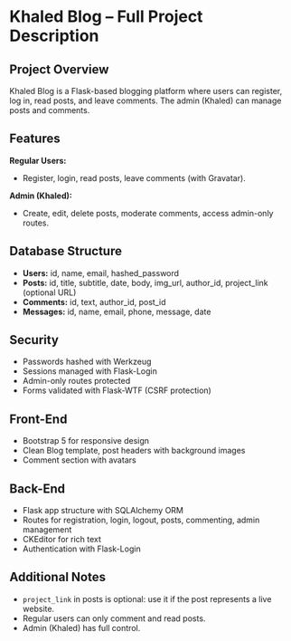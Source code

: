 # Khaled Blog – Full Project Description

## Project Overview
Khaled Blog is a Flask-based blogging platform where users can register, log in, read posts, and leave comments. The admin (Khaled) can manage posts and comments.

## Features

**Regular Users:**  
- Register, login, read posts, leave comments (with Gravatar).

**Admin (Khaled):**  
- Create, edit, delete posts, moderate comments, access admin-only routes.

## Database Structure

- **Users:** id, name, email, hashed_password  
- **Posts:** id, title, subtitle, date, body, img_url, author_id, project_link (optional URL)  
- **Comments:** id, text, author_id, post_id  
- **Messages:** id, name, email, phone, message, date  

## Security

- Passwords hashed with Werkzeug  
- Sessions managed with Flask-Login  
- Admin-only routes protected  
- Forms validated with Flask-WTF (CSRF protection)  

## Front-End

- Bootstrap 5 for responsive design  
- Clean Blog template, post headers with background images  
- Comment section with avatars  

## Back-End

- Flask app structure with SQLAlchemy ORM  
- Routes for registration, login, logout, posts, commenting, admin management  
- CKEditor for rich text  
- Authentication with Flask-Login  

## Additional Notes

- `project_link` in posts is optional: use it if the post represents a live website.  
- Regular users can only comment and read posts.  
- Admin (Khaled) has full control.  
